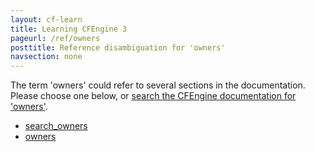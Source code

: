 ```yaml
---
layout: cf-learn
title: Learning CFEngine 3
pageurl: /ref/owners
posttitle: Reference disambiguation for 'owners'
navsection: none
---
```


The term 'owners' could refer to several sections in the documentation. Please choose one below, or
[search the CFEngine documentation for 'owners'](http://cfengine.com/docs/latest/search.html?q=owners).

- [search_owners](http://cfengine.com/docs/latest/reference-promise-types-files.html#search_owners)
- [owners](http://cfengine.com/docs/latest/reference-promise-types-files.html#owners)
